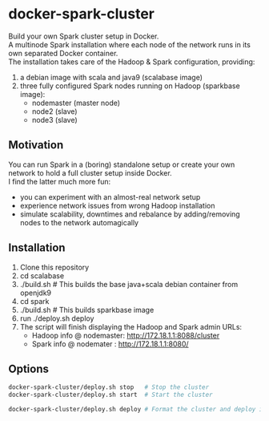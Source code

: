 # docker-spark-cluster
Build your own Spark cluster setup in Docker.      
A multinode Spark installation where each node of the network runs in its own separated Docker container.   
The installation takes care of the Hadoop & Spark configuration, providing:
1) a debian image with scala and java9 (scalabase image)
2) three fully configured Spark nodes running on Hadoop (sparkbase image):
    * nodemaster (master node)
    * node2      (slave)
    * node3      (slave)

## Motivation
You can run Spark in a (boring) standalone setup or create your own network to hold a full cluster setup inside Docker.   
I find the latter much more fun:
* you can experiment with an almost-real network setup
* experience network issues from wrong Hadoop installation
* simulate scalability, downtimes and rebalance by adding/removing nodes to the network automagically

## Installation
1) Clone this repository
2) cd scalabase
3) ./build.sh    # This builds the base java+scala debian container from openjdk9
4) cd spark
5) ./build.sh    # This builds sparkbase image
6) run ./deploy.sh deploy
7) The script will finish displaying the Hadoop and Spark admin URLs:
    * Hadoop info @ nodemaster: http://172.18.1.1:8088/cluster
    * Spark info @ nodemater  : http://172.18.1.1:8080/

## Options
```bash
docker-spark-cluster/deploy.sh stop   # Stop the cluster
docker-spark-cluster/deploy.sh start  # Start the cluster

docker-spark-cluster/deploy.sh deploy # Format the cluster and deploy images again
```

